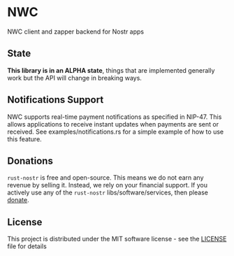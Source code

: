 # NWC

NWC client and zapper backend for Nostr apps

## State

**This library is in an ALPHA state**, things that are implemented generally work but the API will change in breaking ways.

## Notifications Support

NWC supports real-time payment notifications as specified in NIP-47. This allows applications to receive instant updates when payments are sent or received.
See examples/notifications.rs for a simple example of how to use this feature.

## Donations

`rust-nostr` is free and open-source. This means we do not earn any revenue by selling it. Instead, we rely on your financial support. If you actively use any of the `rust-nostr` libs/software/services, then please [donate](https://rust-nostr.org/donate).

## License

This project is distributed under the MIT software license - see the [LICENSE](../../LICENSE) file for details